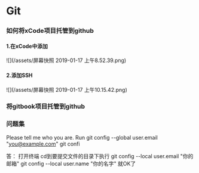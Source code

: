 # Git

### 如何将xCode项目托管到github

#### 1.在xCode中添加
![](/assets/屏幕快照 2019-01-17 上午8.52.39.png)

#### 2.添加SSH
![](/assets/屏幕快照 2019-01-17 上午10.15.42.png)



### 将gitbook项目托管到github



### 问题集

Please tell me who you are. Run git config --global user.email "you@example.com" git confi


答：
打开终端 cd到要提交文件的目录下执行
git config --local user.email "你的邮箱"
git config --local user.name "你的名字"
就OK了